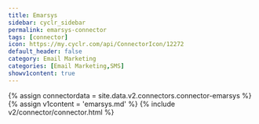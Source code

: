 ```yaml
---
title: Emarsys
sidebar: cyclr_sidebar
permalink: emarsys-connector
tags: [connector]
icon: https://my.cyclr.com/api/ConnectorIcon/12272
default_header: false
category: Email Marketing
categories: [Email Marketing,SMS]
showv1content: true
---
```

{% assign connectordata = site.data.v2.connectors.connector-emarsys %}
{% assign v1content = 'emarsys.md' %}
{% include v2/connector/connector.html %}	